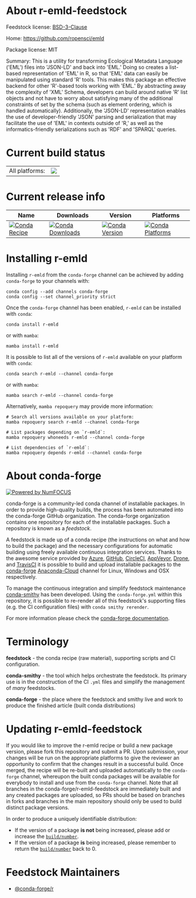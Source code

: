 About r-emld-feedstock
======================

Feedstock license: [BSD-3-Clause](https://github.com/conda-forge/r-emld-feedstock/blob/main/LICENSE.txt)

Home: https://github.com/ropensci/emld

Package license: MIT

Summary: This is a utility for transforming Ecological Metadata Language ('EML') files into 'JSON-LD' and back into 'EML.'  Doing so creates a list-based representation of 'EML' in R, so that 'EML' data can easily be manipulated using standard 'R' tools. This makes this package an effective backend for other 'R'-based tools  working with 'EML.' By abstracting away the complexity of 'XML' Schema, developers can build around native 'R' list objects and not have to worry about satisfying many of the additional constraints of set by the schema (such as element ordering, which is handled automatically). Additionally, the 'JSON-LD'  representation enables the use of developer-friendly 'JSON' parsing and serialization that may facilitate the use of 'EML' in contexts outside of 'R,' as well as the informatics-friendly serializations such as 'RDF' and 'SPARQL' queries.

Current build status
====================


<table><tr><td>All platforms:</td>
    <td>
      <a href="https://dev.azure.com/conda-forge/feedstock-builds/_build/latest?definitionId=7235&branchName=main">
        <img src="https://dev.azure.com/conda-forge/feedstock-builds/_apis/build/status/r-emld-feedstock?branchName=main">
      </a>
    </td>
  </tr>
</table>

Current release info
====================

| Name | Downloads | Version | Platforms |
| --- | --- | --- | --- |
| [![Conda Recipe](https://img.shields.io/badge/recipe-r--emld-green.svg)](https://anaconda.org/conda-forge/r-emld) | [![Conda Downloads](https://img.shields.io/conda/dn/conda-forge/r-emld.svg)](https://anaconda.org/conda-forge/r-emld) | [![Conda Version](https://img.shields.io/conda/vn/conda-forge/r-emld.svg)](https://anaconda.org/conda-forge/r-emld) | [![Conda Platforms](https://img.shields.io/conda/pn/conda-forge/r-emld.svg)](https://anaconda.org/conda-forge/r-emld) |

Installing r-emld
=================

Installing `r-emld` from the `conda-forge` channel can be achieved by adding `conda-forge` to your channels with:

```
conda config --add channels conda-forge
conda config --set channel_priority strict
```

Once the `conda-forge` channel has been enabled, `r-emld` can be installed with `conda`:

```
conda install r-emld
```

or with `mamba`:

```
mamba install r-emld
```

It is possible to list all of the versions of `r-emld` available on your platform with `conda`:

```
conda search r-emld --channel conda-forge
```

or with `mamba`:

```
mamba search r-emld --channel conda-forge
```

Alternatively, `mamba repoquery` may provide more information:

```
# Search all versions available on your platform:
mamba repoquery search r-emld --channel conda-forge

# List packages depending on `r-emld`:
mamba repoquery whoneeds r-emld --channel conda-forge

# List dependencies of `r-emld`:
mamba repoquery depends r-emld --channel conda-forge
```


About conda-forge
=================

[![Powered by
NumFOCUS](https://img.shields.io/badge/powered%20by-NumFOCUS-orange.svg?style=flat&colorA=E1523D&colorB=007D8A)](https://numfocus.org)

conda-forge is a community-led conda channel of installable packages.
In order to provide high-quality builds, the process has been automated into the
conda-forge GitHub organization. The conda-forge organization contains one repository
for each of the installable packages. Such a repository is known as a *feedstock*.

A feedstock is made up of a conda recipe (the instructions on what and how to build
the package) and the necessary configurations for automatic building using freely
available continuous integration services. Thanks to the awesome service provided by
[Azure](https://azure.microsoft.com/en-us/services/devops/), [GitHub](https://github.com/),
[CircleCI](https://circleci.com/), [AppVeyor](https://www.appveyor.com/),
[Drone](https://cloud.drone.io/welcome), and [TravisCI](https://travis-ci.com/)
it is possible to build and upload installable packages to the
[conda-forge](https://anaconda.org/conda-forge) [Anaconda-Cloud](https://anaconda.org/)
channel for Linux, Windows and OSX respectively.

To manage the continuous integration and simplify feedstock maintenance
[conda-smithy](https://github.com/conda-forge/conda-smithy) has been developed.
Using the ``conda-forge.yml`` within this repository, it is possible to re-render all of
this feedstock's supporting files (e.g. the CI configuration files) with ``conda smithy rerender``.

For more information please check the [conda-forge documentation](https://conda-forge.org/docs/).

Terminology
===========

**feedstock** - the conda recipe (raw material), supporting scripts and CI configuration.

**conda-smithy** - the tool which helps orchestrate the feedstock.
                   Its primary use is in the construction of the CI ``.yml`` files
                   and simplify the management of *many* feedstocks.

**conda-forge** - the place where the feedstock and smithy live and work to
                  produce the finished article (built conda distributions)


Updating r-emld-feedstock
=========================

If you would like to improve the r-emld recipe or build a new
package version, please fork this repository and submit a PR. Upon submission,
your changes will be run on the appropriate platforms to give the reviewer an
opportunity to confirm that the changes result in a successful build. Once
merged, the recipe will be re-built and uploaded automatically to the
`conda-forge` channel, whereupon the built conda packages will be available for
everybody to install and use from the `conda-forge` channel.
Note that all branches in the conda-forge/r-emld-feedstock are
immediately built and any created packages are uploaded, so PRs should be based
on branches in forks and branches in the main repository should only be used to
build distinct package versions.

In order to produce a uniquely identifiable distribution:
 * If the version of a package **is not** being increased, please add or increase
   the [``build/number``](https://docs.conda.io/projects/conda-build/en/latest/resources/define-metadata.html#build-number-and-string).
 * If the version of a package **is** being increased, please remember to return
   the [``build/number``](https://docs.conda.io/projects/conda-build/en/latest/resources/define-metadata.html#build-number-and-string)
   back to 0.

Feedstock Maintainers
=====================

* [@conda-forge/r](https://github.com/conda-forge/r/)

